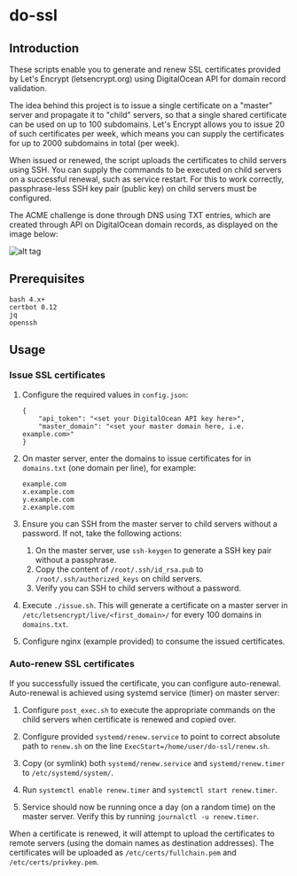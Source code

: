 # do-ssl

## Introduction

These scripts enable you to generate and renew SSL certificates provided by Let's Encrypt (letsencrypt.org) using DigitalOcean API for domain record validation.

The idea behind this project is to issue a single certificate on a "master" server and propagate it to "child" servers, so that a single shared certificate can be used on up to 100 subdomains. Let's Encrypt allows you to issue 20 of such certificates per week, which means you can supply the certificates for up to 2000 subdomains in total (per week).

When issued or renewed, the script uploads the certificates to child servers using SSH. You can supply the commands to be executed on child servers on a successful renewal, such as service restart. For this to work correctly, passphrase-less SSH key pair (public key) on child servers must be configured.

The ACME challenge is done through DNS using TXT entries, which are created through API on DigitalOcean domain records, as displayed on the image below:

![alt tag](https://igorsaric.github.io/images/cert.svg)

## Prerequisites

```
bash 4.x+
certbot 0.12
jq
openssh
```

## Usage
### Issue SSL certificates
1. Configure the required values in ``config.json``:
    ```
    {
        "api_token": "<set your DigitalOcean API key here>",
        "master_domain": "<set your master domain here, i.e. example.com>"
    }
    ```

2. On master server, enter the domains to issue certificates for in ``domains.txt`` (one domain per line), for example:
    ```
    example.com
    x.example.com
    y.example.com
    z.example.com
    ```

3. Ensure you can SSH from the master server to child servers without a password. If not, take the following actions:
    1. On the master server, use ``ssh-keygen`` to generate a SSH key pair without a passphrase.
    2. Copy the content of ``/root/.ssh/id_rsa.pub`` to ``/root/.ssh/authorized_keys`` on child servers.
    3. Verify you can SSH to child servers without a password.

4. Execute ``./issue.sh``. This will generate a certificate on a master server in ``/etc/letsencrypt/live/<first_domain>/`` for every 100 domains in ``domains.txt``.

5. Configure nginx (example provided) to consume the issued certificates.

### Auto-renew SSL certificates

If you successfully issued the certificate, you can configure auto-renewal.  Auto-renewal is achieved using systemd service (timer) on master server:

1. Configure ``post_exec.sh`` to execute the appropriate commands on the child servers when certificate is renewed and copied over.

2. Configure provided ``systemd/renew.service`` to point to correct absolute path to ``renew.sh`` on the line ``ExecStart=/home/user/do-ssl/renew.sh``.

3. Copy (or symlink) both ``systemd/renew.service`` and ``systemd/renew.timer`` to ``/etc/systemd/system/``.

4. Run ``systemctl enable renew.timer`` and ``systemctl start renew.timer``.

5. Service should now be running once a day (on a random time) on the master server. Verify this by running ``journalctl -u renew.timer``.

When a certificate is renewed, it will attempt to upload the certificates to remote servers (using the domain names as destination addresses). The certificates will be uploaded as ``/etc/certs/fullchain.pem`` and ``/etc/certs/privkey.pem``.

